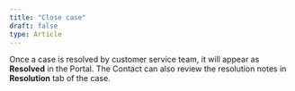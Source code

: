 ```yaml
---
title: "Close case"
draft: false
type: Article
---
```




Once a case is resolved by customer service team, it will appear as **Resolved** in the Portal. The Contact can also review the resolution notes in **Resolution** tab of the case. 


